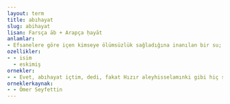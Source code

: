 ```yaml
---
layout: term
title: abıhayat
slug: abihayat
lisan: Farsça āb + Arapça ḥayāt
anlamlar:
- Efsanelere göre içen kimseye ölümsüzlük sağladığına inanılan bir su; bengi su, dirim suyu
ozellikler:
- - isim
  - eskimiş
ornekler:
- - Evet, abıhayat içtim, dedi, fakat Hızır aleyhisselamınki gibi hiç sabahı olmayan gecelerin içinden aylarca giderek bulunmuş gizli bir membadan değil!
orneklerkaynak:
- - Ömer Seyfettin
---
```

